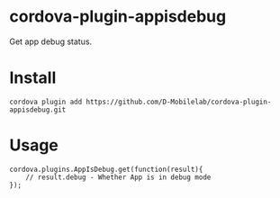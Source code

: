 # cordova-plugin-appisdebug
Get app debug status.


# Install 

```
cordova plugin add https://github.com/D-Mobilelab/cordova-plugin-appisdebug.git
```

# Usage

    cordova.plugins.AppIsDebug.get(function(result){
    	// result.debug - Whether App is in debug mode
    });
